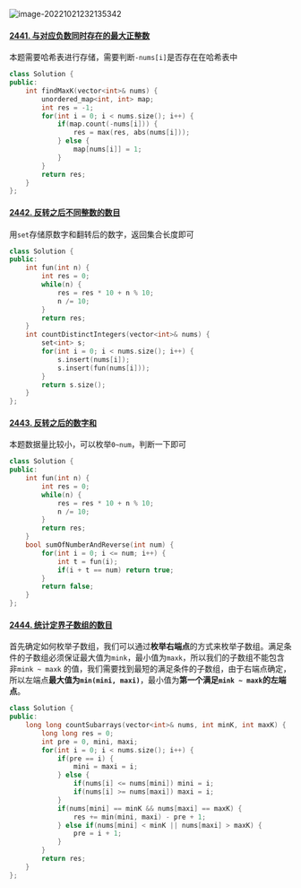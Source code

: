 ![image-20221021232135342](https://typora-lghost.oss-cn-shanghai.aliyuncs.com/img/202210212321559.png)

#### [2441. 与对应负数同时存在的最大正整数](https://leetcode.cn/problems/largest-positive-integer-that-exists-with-its-negative/)

本题需要哈希表进行存储，需要判断`-nums[i]`是否存在在哈希表中

```C++
class Solution {
public:
    int findMaxK(vector<int>& nums) {
        unordered_map<int, int> map;
        int res = -1;
        for(int i = 0; i < nums.size(); i++) {
            if(map.count(-nums[i])) {
                res = max(res, abs(nums[i]));
            } else {
                map[nums[i]] = 1;
            }
        }
        return res;
    }
};
```



#### [2442. 反转之后不同整数的数目](https://leetcode.cn/problems/count-number-of-distinct-integers-after-reverse-operations/)

用`set`存储原数字和翻转后的数字，返回集合长度即可

```C++
class Solution {
public:
    int fun(int n) {
        int res = 0;
        while(n) {
            res = res * 10 + n % 10;
            n /= 10;
        }
        return res;
    }
    int countDistinctIntegers(vector<int>& nums) {
        set<int> s;
        for(int i = 0; i < nums.size(); i++) {
            s.insert(nums[i]);
            s.insert(fun(nums[i]));
        }
        return s.size();
    }
};
```



#### [2443. 反转之后的数字和](https://leetcode.cn/problems/sum-of-number-and-its-reverse/)

本题数据量比较小，可以枚举`0~num`，判断一下即可

```C++
class Solution {
public:
    int fun(int n) {
        int res = 0;
        while(n) {
            res = res * 10 + n % 10;
            n /= 10;
        }
        return res;
    }
    bool sumOfNumberAndReverse(int num) {
        for(int i = 0; i <= num; i++) {
            int t = fun(i);
            if(i + t == num) return true;
        }
        return false;
    }
};
```



#### [2444. 统计定界子数组的数目](https://leetcode.cn/problems/count-subarrays-with-fixed-bounds/)

首先确定如何枚举子数组，我们可以通过**枚举右端点**的方式来枚举子数组。满足条件的子数组必须保证最大值为`mink`，最小值为`maxk`，所以我们的子数组不能包含非`mink ~ maxk` 的值，我们需要找到最短的满足条件的子数组，由于右端点确定，所以左端点**最大值为`min(mini, maxi)`**，最小值为**第一个满足`mink ~ maxk`的左端点**。

```C++
class Solution {
public:
    long long countSubarrays(vector<int>& nums, int minK, int maxK) {
        long long res = 0;
        int pre = 0, mini, maxi;
        for(int i = 0; i < nums.size(); i++) {
            if(pre == i) {
                mini = maxi = i;
            } else {
                if(nums[i] <= nums[mini]) mini = i;
                if(nums[i] >= nums[maxi]) maxi = i;
            }
            if(nums[mini] == minK && nums[maxi] == maxK) {
                res += min(mini, maxi) - pre + 1;
            } else if(nums[mini] < minK || nums[maxi] > maxK) {
                pre = i + 1;
            }
        }
        return res;
    }
};
```

